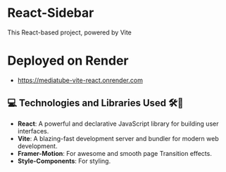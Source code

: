 # React-Sidebar

This React-based project, powered by Vite 

# Deployed on Render
- https://mediatube-vite-react.onrender.com

## 💻 Technologies and Libraries Used 🛠🚀
- **React**: A powerful and declarative JavaScript library for building user interfaces.
- **Vite**: A blazing-fast development server and bundler for modern web development.
- **Framer-Motion**: For awesome and smooth page Transition effects.
- **Style-Components**: For styling.

